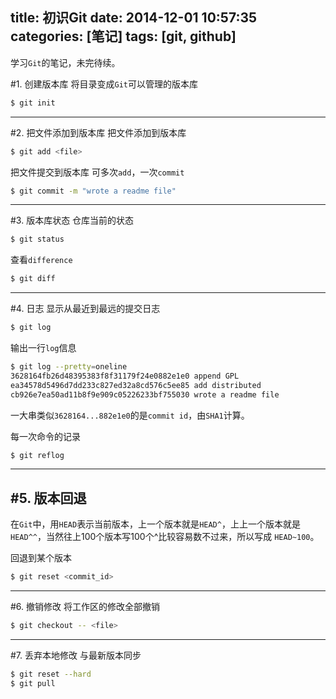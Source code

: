 title: 初识Git
date: 2014-12-01 10:57:35
categories: [笔记]
tags: [git, github]
---
学习`Git`的笔记，未完待续。

#1. 创建版本库
将目录变成`Git`可以管理的版本库

```bash
$ git init
```

---

#2. 把文件添加到版本库
把文件添加到版本库

```bash
$ git add <file>
```

把文件提交到版本库
可多次`add`，一次`commit`

```bash
$ git commit -m "wrote a readme file"
```

---

#3. 版本库状态
仓库当前的状态

```bash
$ git status
```

<!--more-->

查看`difference`

```bash
$ git diff
```
---

#4. 日志
显示从最近到最远的提交日志

```bash
$ git log
```

输出一行`log`信息

```bash
$ git log --pretty=oneline
3628164fb26d48395383f8f31179f24e0882e1e0 append GPL
ea34578d5496d7dd233c827ed32a8cd576c5ee85 add distributed
cb926e7ea50ad11b8f9e909c05226233bf755030 wrote a readme file
```

一大串类似`3628164...882e1e0`的是`commit id`，由`SHA1`计算。

每一次命令的记录

```bash
$ git reflog
```

---

#5. 版本回退
---
在`Git`中，用`HEAD`表示当前版本，上一个版本就是`HEAD^`，上上一个版本就是`HEAD^^`，当然往上100个版本写100个^比较容易数不过来，所以写成 `HEAD~100`。

回退到某个版本

```bash
$ git reset <commit_id>
```

---

#6. 撤销修改
将工作区的修改全部撤销

```bash
$ git checkout -- <file>
```

---

#7. 丢弃本地修改 与最新版本同步
```bash
$ git reset --hard
$ git pull
```